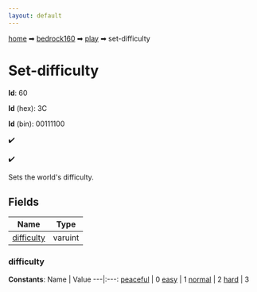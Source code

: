 ```yaml
---
layout: default
---
```


[home](/) ➡ [bedrock160](/protocol/bedrock160) ➡ [play](/protocol/bedrock160/play) ➡ set-difficulty

# Set-difficulty

**Id**: 60

**Id** (hex): 3C

**Id** (bin): 00111100

✔️

✔️

Sets the world's difficulty.

## Fields

Name | Type
---|---
[difficulty](#difficulty) | varuint

### difficulty

**Constants**:
Name | Value
---|:---:
[peaceful](difficulty_peaceful) | 0
[easy](difficulty_easy) | 1
[normal](difficulty_normal) | 2
[hard](difficulty_hard) | 3

